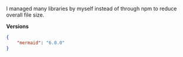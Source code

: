 I managed many libraries by myself instead of through npm to reduce overall file size.

**Versions**
```json
{
    "mermaid": "6.0.0"
}
```
